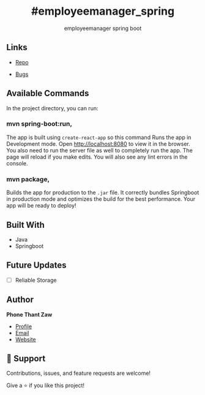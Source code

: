 
<h1 align="center">#employeemanager_spring</h1>

<p align="center">employeemanager spring boot</p>

## Links

- [Repo](https://github.com/phonethantzaw/employeemanager_spring "employeemanager_spring Repo")

- [Bugs](https://github.com/phonethantzaw/employeemanager_spring/issues "Issues Page")


## Available Commands

In the project directory, you can run:

### mvn spring-boot:run,

The app is built using `create-react-app` so this command Runs the app in Development mode. Open [http://localhost:8080](http://localhost:8080) to view it in the browser. You also need to run the server file as well to completely run the app. The page will reload if you make edits.
You will also see any lint errors in the console.

### mvn package,

Builds the app for production to the `.jar` file. It correctly bundles Springboot in production mode and optimizes the build for the best performance. 
Your app will be ready to deploy!

## Built With

- Java
- Springboot

## Future Updates

- [ ] Reliable Storage

## Author

**Phone Thant Zaw**

- [Profile](https://github.com/phonethantzaw "phonethantzaw")
- [Email](mailto:phonethantzaw@gmail.com?subject=Hi "Hi!")
- [Website](https://blinkdeyo.com "Welcome")

## 🤝 Support

Contributions, issues, and feature requests are welcome!

Give a ⭐️ if you like this project!

